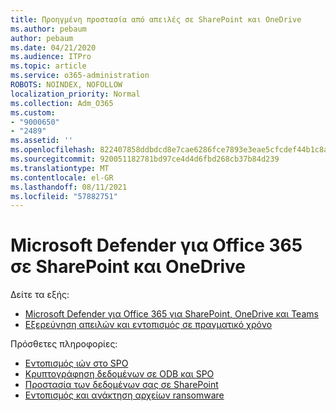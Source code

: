 ```yaml
---
title: Προηγμένη προστασία από απειλές σε SharePoint και OneDrive
ms.author: pebaum
author: pebaum
ms.date: 04/21/2020
ms.audience: ITPro
ms.topic: article
ms.service: o365-administration
ROBOTS: NOINDEX, NOFOLLOW
localization_priority: Normal
ms.collection: Adm_O365
ms.custom:
- "9000650"
- "2489"
ms.assetid: ''
ms.openlocfilehash: 822407858ddbdcd8e7cae6286fce7893e3eae5cfcdef44b1c8ad332c67a3ee77
ms.sourcegitcommit: 920051182781bd97ce4d4d6fbd268cb37b84d239
ms.translationtype: MT
ms.contentlocale: el-GR
ms.lasthandoff: 08/11/2021
ms.locfileid: "57882751"
---
```

# <a name="microsoft-defender-for-office-365-in-sharepoint-and-onedrive"></a>Microsoft Defender για Office 365 σε SharePoint και OneDrive

Δείτε τα εξής:
- [Microsoft Defender για Office 365 για SharePoint, OneDrive και Teams](https://docs.microsoft.com/microsoft-365/security/office-365-security/atp-for-spo-odb-and-teams)
- [Εξερεύνηση απειλών και εντοπισμός σε πραγματικό χρόνο](https://docs.microsoft.com/microsoft-365/security/office-365-security/threat-explorer-views)


Πρόσθετες πληροφορίες:

- [Εντοπισμός ιών στο SPO](https://docs.microsoft.com/microsoft-365/security/office-365-security/virus-detection-in-spo)</br>
- [Κρυπτογράφηση δεδομένων σε ODB και SPO](https://docs.microsoft.com/microsoft-365/compliance/data-encryption-in-odb-and-spo)</br>
- [Προστασία των δεδομένων σας σε SharePoint](https://docs.microsoft.com/sharepoint/safeguarding-your-data)</br>
- [Εντοπισμός και ανάκτηση αρχείων ransomware](https://support.office.com/article/Ransomware-detection-and-recovering-your-files-0d90ec50-6bfd-40f4-acc7-b8c12c73637f)